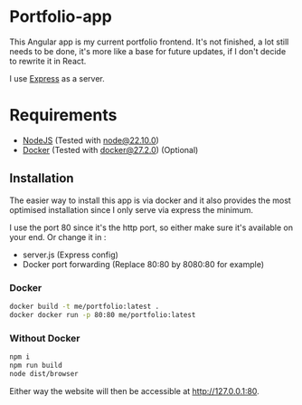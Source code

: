 # Portfolio-app
This Angular app is my current portfolio frontend. It's not finished, a lot still needs to be done, it's more like a base for future updates, if I don't decide to rewrite it in React.

I use [Express](https://github.com/expressjs/express.git) as a server.

# Requirements
- [NodeJS](https://nodejs.org/en) (Tested with node@22.10.0)
- [Docker](https://www.docker.com/) (Tested with docker@27.2.0) (Optional)

## Installation

The easier way to install this app is via docker and it also provides the most optimised installation since I only serve via express the minimum.

I use the port 80 since it's the http port, so either make sure it's available on your end.
Or change it in :
- server.js (Express config)
- Docker port forwarding (Replace 80:80 by 8080:80 for example)

### Docker
```sh
docker build -t me/portfolio:latest .
docker docker run -p 80:80 me/portfolio:latest
```

### Without Docker
```sh
npm i
npm run build
node dist/browser
```

Either way the website will then be accessible at http://127.0.0.1:80.
